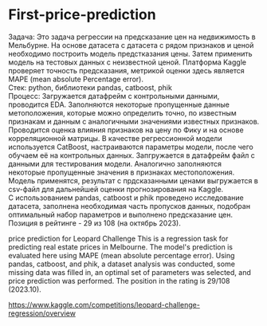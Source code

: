 # First-price-prediction

Задача: Это задача регрессии на предсказание цен на недвижимость в Мельбурне. На основе датасета с датасета с рядом признаков и ценой необходимо построить модель предстказания цены. Затем применить модель на тестовых данных с неизвестной ценой. Платформа Kaggle проверяет точность предсказания, метрикой оценки здесь является MAPE (mean absolute Percentage error).  
Стек: python, библиотеки pandas, catboost, phik  
Процесс: Загружается датафрейм с контрольными данными, проводится EDA. Заполняются некоторые пропущенные данные метоположения, которые можно определить точно, по известным признакам и данным с аналогичными значениями известных признаков. Проводится оценка влияния признаков на цену по Фику и на основе корреляционной матрицы. В качестве регрессионной модели используется CatBoost, настраиваются параметры модели, после чего обучаем её на контрольных данных. Запгружается в датафрейм файл с данными для тестирования модели. Аналогично заполняются некоторые пропущенные значения в признаках местоположения. Модель применятся, результат с прдсказанными ценами выгружается в csv-файл для дальнейшей оценки прогнозирования на Kaggle.  
С использованием pandas, catboost и phik проведено исследование датасета, заполнена необходимая часть пропусков данных, подобран оптимальный набор параметров и выполнено предсказание цен. Позиция в рейтинге - 29 из 108 (на октябрь 2023).

price prediction for Leopard Challenge
This is a regression task for predicting real estate prices in Melbourne. The model's prediction is evaluated here using MAPE (mean absolute percentage error). Using pandas, catboost, and phik, a dataset analysis was conducted, some missing data was filled in, an optimal set of parameters was selected, and price prediction was performed. The position in the rating is 29/108 (2023.10).

https://www.kaggle.com/competitions/leopard-challenge-regression/overview
